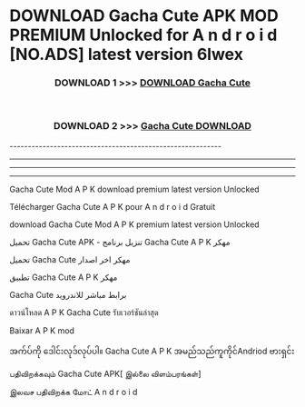 # DOWNLOAD Gacha Cute  APK MOD PREMIUM Unlocked for A n d r o i d [NO.ADS] latest version 6lwex 



<div align="center">

<h3>DOWNLOAD 1 >>> <a href="https://getmod2.web.app/?judul=Gacha Cute ">DOWNLOAD Gacha Cute </a></h3><br>

<h3>DOWNLOAD 2 >>> <a href="https://getmod2.web.app/?judul=Gacha Cute ">Gacha Cute  DOWNLOAD </a></h3>

</div>
----------------------------------------------------------

----------------------------------------------------------

----------------------------------------------------------

----------------------------------------------------------

Gacha Cute  Mod A P K download premium latest version Unlocked

Télécharger Gacha Cute  A P K pour A n d r o i d Gratuit

download Gacha Cute  Mod A P K premium latest version Unlocked

تحميل Gacha Cute  APK - تنزيل برنامج Gacha Cute  A P K مهكر

تحميل Gacha Cute  مهكر اخر اصدار

تطبيق Gacha Cute  A P K مهكر

Gacha Cute  برابط مباشر للاندرويد

ดาวน์โหลด A P K Gacha Cute  รับเวอร์ชันล่าสุด

Baixar A P K mod

အက်ပ်ကို ဒေါင်းလုဒ်လုပ်ပါ။ Gacha Cute  A P K အမည်သည်ကူကိုင်Andriod ဗားရှင်း

பதிவிறக்கவும் Gacha Cute  APK[ இல்லை விளம்பரங்கள்] 
 
இலவச பதிவிறக்க மோட் A n d r o i d



